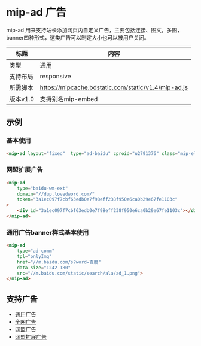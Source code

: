 # mip-ad 广告

mip-ad 用来支持站长添加网页内自定义广告，主要包括连接、图文，多图，banner四种形式，这类广告可以制定大小也可以被用户关闭。

标题|内容
----|----
类型|通用
支持布局|responsive
所需脚本|https://mipcache.bdstatic.com/static/v1.4/mip-ad.js
版本v1.0|支持别名mip-embed

## 示例

### 基本使用

```html
<mip-ad layout="fixed"  type="ad-baidu" cproid="u2791376" class="mip-element mip-layout-container"></mip-ad>
```

### 网盟扩展广告

```html
<mip-ad 
    type="baidu-wm-ext" 
    domain="//dup.lovedword.com/" 
    token="3a1ec097f7cbf63edb0e7f98eff238f950e6ca0b29e67fe1103c" 
>
	<div id="3a1ec097f7cbf63edb0e7f98eff238f950e6ca0b29e67fe1103c"></div>
</mip-ad>
```

### 通用广告banner样式基本使用

```html
<mip-ad 
    type="ad-comm"
    tpl="onlyImg" 
    href="//m.baidu.com/s?word=百度" 
    data-size="1242 180" 
    src="//m.baidu.com/static/search/ala/ad_1.png">
</mip-ad>
```





## 支持广告

- [通用广告](mip-ad-comm.md)
- [全网广告](mip-ad-qwang.md)
- [网盟广告](mip-ad-baidu.md)
- [网盟扩展广告](mip-baidu-wm-ext.md)
